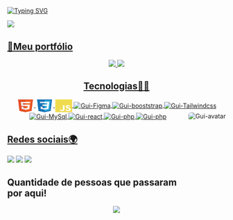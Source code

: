 
[![Typing SVG](https://readme-typing-svg.herokuapp.com?color=%FFFF&size=21&duration=6530&center=true&vCenter=true&width=649&lines=Ola+me+chamo+Guilherme+seja+bem+vindo+ao+meu+perfil!+%3C3)](https://git.io/typing-svg)<br>

 <img src="https://cdn.discordapp.com/attachments/773372240686350356/1063548719502463038/bannerLinkedin.png" />
 
 <h2><a href="https://my-portfolio-guidev1.vercel.app" target="_blank" >📝Meu portfólio</a></h2>

<div align="center">
  <a href="https://github.com/GuiDEV1">
  <img height="180em"  src="https://github-readme-stats.vercel.app/api?username=GuiDEV1&show_icons=true&theme=radical&include_all_commits=true&count_private=true"/> 
  <img height="180em" src="https://github-readme-stats.vercel.app/api/top-langs/?username=GuiDEV1&layout=compact&langs_count=7&theme=radical"/>
</div>
 
 <h2 align="center">Tecnologias👨‍💻</h2>
<div align="center" style="display: inline_block" >
  <img align="center" alt="Gui-HTML" height="30" width="40" src="https://raw.githubusercontent.com/devicons/devicon/master/icons/html5/html5-original.svg">
  <img align="center" alt="Gui-CSS" height="30" width="40" src="https://raw.githubusercontent.com/devicons/devicon/master/icons/css3/css3-original.svg">
  <img align="center" alt="Gui-Js" height="30" width="40" src="https://raw.githubusercontent.com/devicons/devicon/master/icons/javascript/javascript-plain.svg">
   <img align="center"alt="Gui-Figma" height="30" width="40" src="https://cdn.jsdelivr.net/gh/devicons/devicon/icons/figma/figma-original.svg" />
 <img  align="center"alt="Gui-booststrap" height="30" width="40" src="https://cdn.jsdelivr.net/gh/devicons/devicon/icons/bootstrap/bootstrap-original-wordmark.svg" />
   <img align="center"alt="Gui-Tailwindcss" height="30" width="40" src="https://cdn.jsdelivr.net/gh/devicons/devicon/icons/tailwindcss/tailwindcss-plain.svg" />
   <img  align="center"alt="Gui-MySql" height="55" width="80" src="https://cdn.jsdelivr.net/gh/devicons/devicon/icons/mysql/mysql-original-wordmark.svg" />
   <img align="center"alt="Gui-react" height="40" width="70" src="https://cdn.jsdelivr.net/gh/devicons/devicon/icons/react/react-original-wordmark.svg" />
   <img align="center"alt="Gui-php" height="70" width="60" src="https://cdn.jsdelivr.net/gh/devicons/devicon/icons/php/php-original.svg" />
  <img  align="center"alt="Gui-php" height="70" width="60" src="https://cdn.jsdelivr.net/gh/devicons/devicon/icons/java/java-original-wordmark.svg" />
   
  
   
  <img align="right" alt="Gui-avatar" height="150" style="border-radius:5px;" src="https://media.discordapp.net/attachments/773371651885760533/1138979886371975251/850477fed08bfe98598082bcd309ce70.gif">
</div>
  
  ##
   <h2>Redes sociais🌍</h2>
<div>
  <a href="https://instagram.com/guilherme.mascarenhas.7399" target="_blank"><img src="https://img.shields.io/badge/-Instagram-%23E4405F?style=for-the-badge&logo=instagram&logoColor=white" target="_blank"></a>
  <a href = "mailto:guilhermemascarenhas21g@gmail.com"><img src="https://img.shields.io/badge/-Gmail-%23333?style=for-the-badge&logo=gmail&logoColor=white" target="_blank"></a>
  <a href="https://www.linkedin.com/in/guilherme-mascarenhas-dias-254844236/" target="_blank"><img src="https://img.shields.io/badge/-LinkedIn-%230077B5?style=for-the-badge&logo=linkedin&logoColor=white" target="_blank"></a> 
</div>

## Quantidade de pessoas que passaram por aqui!
  <p align="center">   <img alingn="center" src="https://profile-counter.glitch.me/GuiDEV1/count.svg" /></p>
